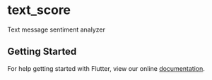 # text_score

Text message sentiment analyzer

## Getting Started

For help getting started with Flutter, view our online
[documentation](https://flutter.io/).
